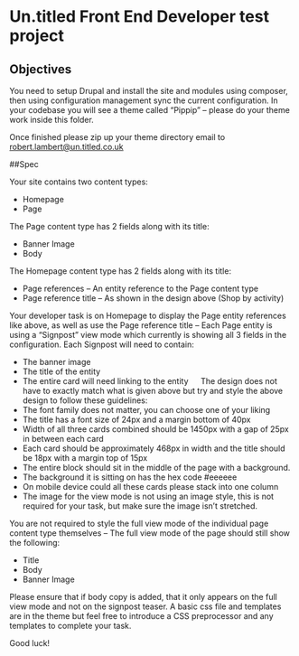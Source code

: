 # Un.titled Front End Developer test project

## Objectives


You need to setup Drupal and install the site and modules using composer, then using configuration management sync the current configuration.
In your codebase you will see a theme called “Pippip” – please do your theme work inside this folder.

Once finished please zip up your theme directory email to [robert.lambert@un.titled.co.uk](robert.lambert@un.titled.co.uk)

##Spec

Your site contains two content types:
-	Homepage
-	Page

The Page content type has 2 fields along with its title:
-	Banner Image
-	Body

The Homepage content type has 2 fields along with its title:
-	Page references – An entity reference to the Page content type
-	Page reference title – As shown in the design above (Shop by activity)

Your developer task is on Homepage to display the Page entity references like above, as well as use the Page reference title – Each Page entity is using a “Signpost” view mode which currently is showing all 3 fields in the configuration.
Each Signpost will need to contain:
-	The banner image
-	The title of the entity
-	The entire card will need linking to the entity
 
The design does not have to exactly match what is given above but try and style the above design to follow these guidelines:
-	The font family does not matter, you can choose one of your liking
-	The title has a font size of 24px and a margin bottom of 40px
-	Width of all three cards combined should be 1450px with a gap of 25px in between each card
-	Each card should be approximately 468px in width and the title should be 18px with a margin top of 15px
-	The entire block should sit in the middle of the page with a background.
-	The background it is sitting on has the hex code #eeeeee
-	On mobile device could all these cards please stack into one column
-	The image for the view mode is not using an image style, this is not required for your task, but make sure the image isn’t stretched.

You are not required to style the full view mode of the individual page content type themselves – The full view mode of the page should still show the following:
-	Title	
-	Body
-	Banner Image

Please ensure that if body copy is added, that it only appears on the full view mode and not on the signpost teaser.
A basic css file and templates are in the theme but feel free to introduce a CSS preprocessor and any templates to complete your task.

Good luck!

